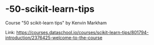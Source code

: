 # -50-scikit-learn-tips
Course "50 scikit-learn tips" by Kenvin Markham

Link: https://courses.dataschool.io/courses/scikit-learn-tips/801794-introduction/2376425-welcome-to-the-course
